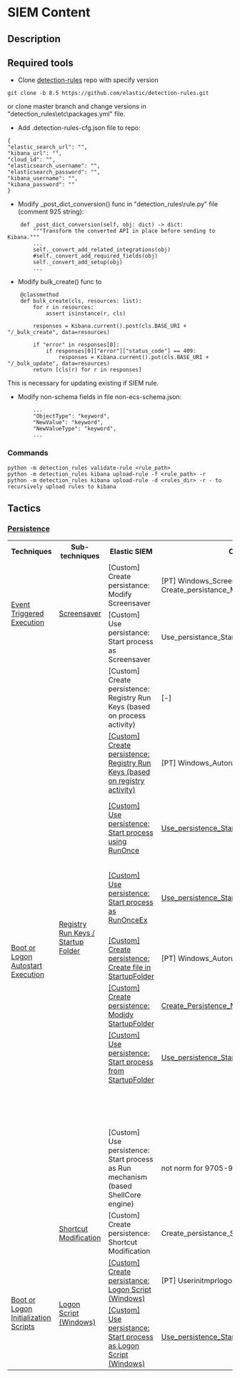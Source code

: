 # SIEM Content

## Description

## Required tools

* Clone [detection-rules](https://github.com/elastic/detection-rules) repo with specify version
```
git clone -b 8.5 https://github.com/elastic/detection-rules.git
```
or clone master branch and change versions in "detection_rules\etc\packages.yml" file.</br>
* Add .detection-rules-cfg.json file to repo:
```
{
"elastic_search_url": "",
"kibana_url": "",
"cloud_id": "",
"elasticsearch_username": "",
"elasticsearch_password": "",
"kibana_username": "",
"kibana_password": ""
}
```
* Modify _post_dict_conversion() func in "detection_rules\rule.py" file (comment 925 string):
```
    def _post_dict_conversion(self, obj: dict) -> dict:
        """Transform the converted API in place before sending to Kibana."""
		...
        self._convert_add_related_integrations(obj)
        #self._convert_add_required_fields(obj)
        self._convert_add_setup(obj)
		...
``` 
* Modify bulk_create() func to
```
    @classmethod
    def bulk_create(cls, resources: list):
        for r in resources:
            assert isinstance(r, cls)

        responses = Kibana.current().post(cls.BASE_URI + "/_bulk_create", data=resources)
        
        if "error" in responses[0]:
            if responses[0]["error"]["status_code"] == 409:
                responses = Kibana.current().put(cls.BASE_URI + "/_bulk_update", data=resources)
        return [cls(r) for r in responses]
```
This is necessary for updating existing if SIEM rule.

* Modify non-schema fields in file non-ecs-schema.json:
```
		...
		"ObjectType": "keyword",
		"NewValue": "keyword",
		"NewValueType": "keyword",
		...
```

### Commands
```
python -m detection_rules validate-rule <rule_path>
python -m detection_rules kibana upload-rule -f <rule_path> -r
python -m detection_rules kibana upload-rule -d <rules_dir> -r - to recursively upload rules to kibana
```


## Tactics

### [Persistence](https://attack.mitre.org/tactics/TA0003/) 

<table>
	<tr>
	    <th>Techniques</th>
	    <th>Sub-techniques</th>
	    <th>Elastic SIEM</th>
		<th>Other SIEM</th>
		<th>Note</th>
	</tr>
	<!-- #1 -->
	<tr>
	    <td rowspan="2"><a href="https://attack.mitre.org/techniques/T1546/">Event Triggered Execution </a></td>
	    <td rowspan="2"><a href="https://attack.mitre.org/techniques/T1546/002/">Screensaver</a></td>
	    <td>[Custom] Create persistance: Modify Screensaver</td>
		<td>[PT] Windows_Screensaver_modification, Create_persistance_Modify_Screensaver</td>
		<td>[+] WinEventLog 4657 + SACL, Sysmon 13 + XML</td>
	</tr>
	<!-- #2 -->
	<tr>
	    <td>[Custom] Use persistance: Start process as Screensaver</td>
		<td>Use_persistance_Start_Process_as_Screensaver</td>
		<td>[+] WinEventLog 4688, Sysmon 1</td>
	</tr>	
	<!-- #1 -->
	<tr>
	    <td rowspan="11"><a href="https://attack.mitre.org/techniques/T1547/">Boot or Logon Autostart Execution</a></td>
	    <td rowspan="10"><a href="https://attack.mitre.org/techniques/T1547/001/">Registry Run Keys / Startup Folder</a></td>
	    <td>[Custom] Create persistence: Registry Run Keys (based on process activity)</td>
		<td>[-]</td>
		<td> [-] req add, Set-ItemProperty</td>
	</tr>
	<!-- #2 -->
	<tr>
	    <td><a href="./elastic-rules/windows/Persistence/[Custom]_Create_persistence_Registry_Run_Keys_based_on_registry_activity.toml">[Custom] Create persistence: Registry Run Keys (based on registry activity)</a></td>
		<td>[PT] Windows_Autorun_Modification</td>
		<td>[+] WinEventLog 4657 + SACL, Sysmon 13 + XML</td>	
	</tr>
	<!-- #3 -->
	<tr>
	    <td><a href="./elastic-rules/windows/Persistence/[Custom]_Use_persistence_Start_process_as_RunOnce.toml">[Custom] Use persistence: Start process using RunOnce</a></td>
		<td><a href="./ptseim-rules/correlation-rules/windows/Persistence/Use_persistence_Start_process_using_RunOnce">Use_persistence_Start_process_using_RunOnce</a></td>
		<td>[+] runonce.exe -> TargetProcess (WinEventLog 4688, Sysmon 1)</td>
	</tr>
	<!-- #4 -->
	<tr>
	    <td><a href="./elastic-rules/windows/Persistence/[Custom]_Use_persistence_Start_process_as_RunOnceEx.toml">[Custom] Use persistence: Start process as RunOnceEx</a></td>
		<td><a href="./ptseim-rules/correlation-rules/windows/Persistence/Use_persistence_Start_process_using_RunOnceEx">Use_persistence_Start_process_using_RunOnceEx</a></td>
		<td>[+] runonce.exe -> rundll32.exe -> TargetProcess (WinEventLog 4688, Sysmon 1)</td>
	</tr>
	<!-- #5 -->
	<tr>
	    <td><a href="./elastic-rules/windows/Persistence/[Custom]_Create_persistence_Create_file_in_StartupFolder.toml">[Custom] Create persistence: Create file in StartupFolder</a></td>
		<td>[PT] Windows_Autorun_Modification</td>
		<td>[+] WinEventLog 4663 + SACL, Sysmon 11 + XML</td>
	</tr>
	<!-- #6 -->
	<tr>
	    <td><a href="./siem-content/elastic-rules/windows/Persistence/[Custom]_Create_persistence_Modify_StartupFolder.toml"">[Custom] Create persistence: Modidy StartupFolder</a></td>
		<td><a href="./ptseim-rules/correlation-rules/windows/Persistence/Create_persistance_Modify_StartupFolder">Create_Persistence_Modify_StartupFolder</a></td>
		<td>[-] WinEventLog 4657 + SACL, Sysmon 13 + XML</td>
	</tr>
	<!-- #7 -->
	<tr>
	    <td><a href="./elastic-rules/windows/Persistence/[Custom]_Use_persistence_Start_process_from_StartupFolder.toml">[Custom] Use persistence: Start process from StartupFolder</a></td>
		<td><a href="./ptseim-rules/correlation-rules/windows/Persistence/Use_persistance_Start_process_from_StartupFolder">Use_persistence_Start_process_from_StartupFolder</a></td>
		<td>[-] WinEventLog 4688, Sysmon 1 + XML</td>
	</tr>
	<!-- #8 -->
	<tr>
	    <td></td>
		<td></td>
		<td>RunServices (Once, Ex)</td>
	</tr>
	<!-- #9 -->
	<tr>
	    <td></td>
		<td></td>
		<td>Terminal Services</td>
	</tr>
	<!-- #10 -->
	<tr>
	    <td>[Custom] Use persistence: Start process as Run mechanism (based ShellCore engine)</td>
		<td>not norm for 9705-9708</td>
		<td>Based on EID 9707 (Microsoft-Windows-Shell-Core)</td>
	</tr>
	<!-- #11 -->
	<tr>
		<td><a href="https://attack.mitre.org/techniques/T1547/009/">Shortcut Modification </a></td>
	    <td>[Custom] Create persistence: Shortcut Modification</td>
		<td>Create_persistance_Shortcut_Modification</td>
		<td>WinEventLog 4663 + SACL of LNK-files</td>
	</tr>
	<!-- #1 -->
	<tr>
	    <td rowspan="2"><a href="https://attack.mitre.org/techniques/T1037/">Boot or Logon Initialization Scripts</a></td>
	    <td rowspan="2"><a href="https://attack.mitre.org/techniques/T1037/001/">Logon Script (Windows)</a></td>
	    <td><a href="./elastic-rules/windows/Persistence/[Custom]_Create_persistance_Logon_Script_Windows.toml">[Custom] Create persistance: Logon Script (Windows)</a></td>
		<td>[PT] Userinitmprlogonscript_Modify</td>
		<td></td>
	</tr>
	<tr>
	    <td><a href="./elastic-rules/windows/Persistence/[Custom]_Use_persistance_Start_process_as_Logon_Script_Windows.toml">[Custom] Use persistance: Start process as Logon Script (Windows)</a></td>
		<td><a href="./ptseim-rules/correlation-rules/windows/Persistence/Use_persistance_Start_process_as_Logon_Script">Use_persistence_Start_process_as_Logon_Script</a></td>
		<td>Terminal Services</td>
	</tr>
</table>